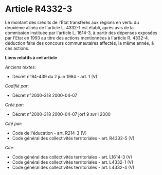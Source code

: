 # Article R4332-3

Le montant des crédits de l'Etat transférés aux régions en vertu du deuxième alinéa de l'article L. 4332-1 est établi, après
avis de la commission instituée par l'article L. 1614-3, à partir des dépenses exposées par l'Etat en 1993 au titre des
actions mentionnées à l'article R. 4332-4, déduction faite des concours communautaires affectés, la même année, à ces
actions.

**Liens relatifs à cet article**

_Anciens textes_:

  - Décret n°94-439 du 2 juin 1994 - art. 1 (V)

_Codifié par_:

  - Décret n°2000-318 2000-04-07

_Créé par_:

  - Décret n°2000-318 2000-04-07 jorf 9 avril 2000

_Cité par_:

  - Code de l'éducation - art. R214-3 (V)
  - Code général des collectivités territoriales - art. R4332-5 (V)

_Cite_:

  - Code général des collectivités territoriales - art. L1614-3 (V)
  - Code général des collectivités territoriales - art. L4332-1 (V)
  - Code général des collectivités territoriales - art. L4332-4 (V)
